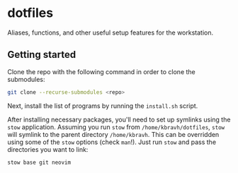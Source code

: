 # dotfiles
Aliases, functions, and other useful setup features for the workstation.

## Getting started
Clone the repo with the following command in order to clone the submodules:

```bash
git clone --recurse-submodules <repo>
```

Next, install the list of programs by running the `install.sh` script.

After installing necessary packages, you'll need to set up symlinks using the `stow` application.
Assuming you run `stow` from `/home/kbravh/dotfiles`, `stow` will symlink to the parent directory
`/home/kbravh`. This can be overridden using some of the `stow` options (check `man`!). Just run 
`stow` and pass the directories you want to link: 

```bash
stow base git neovim
```

